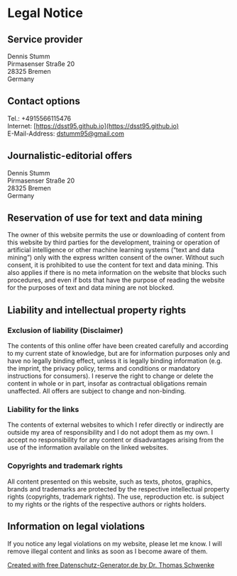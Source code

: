# Legal Notice
## Service provider
&#x44;&#x65;&#x6E;&#x6E;&#x69;&#x73;&#x20;&#x53;&#x74;&#x75;&#x6D;&#x6D;  
&#xA;&#x50;&#x69;&#x72;&#x6D;&#x61;&#x73;&#x65;&#x6E;&#x73;&#x65;&#x72;&#x20;&#x53;&#x74;&#x72;&#x61;&#xDF;&#x65;&#x20;&#x32;&#x30;  
&#xA;&#x32;&#x38;&#x33;&#x32;&#x35;&#x20;&#x42;&#x72;&#x65;&#x6D;&#x65;&#x6E;  
&#x47;&#x65;&#x72;&#x6D;&#x61;&#x6E;&#x79;  

## Contact options
Tel.: &#43;&#52;&#57;&#49;&#53;&#53;&#54;&#54;&#49;&#49;&#53;&#52;&#55;&#54;  
Internet: [https://dsst95.github.io](https://dsst95.github.io)  
E-Mail-Address: <a href="&#109;&#97;&#105;&#108;&#116;&#111;&#58;&#100;&#115;&#116;&#117;&#109;&#109;&#57;&#53;&#64;&#103;&#109;&#97;&#105;&#108;&#46;&#99;&#111;&#109;">&#100;&#115;&#116;&#117;&#109;&#109;&#57;&#53;&#64;&#103;&#109;&#97;&#105;&#108;&#46;&#99;&#111;&#109;</a>

## Journalistic-editorial offers
&#x44;&#x65;&#x6E;&#x6E;&#x69;&#x73;&#x20;&#x53;&#x74;&#x75;&#x6D;&#x6D;  
&#xA;&#x50;&#x69;&#x72;&#x6D;&#x61;&#x73;&#x65;&#x6E;&#x73;&#x65;&#x72;&#x20;&#x53;&#x74;&#x72;&#x61;&#xDF;&#x65;&#x20;&#x32;&#x30;  
&#xA;&#x32;&#x38;&#x33;&#x32;&#x35;&#x20;&#x42;&#x72;&#x65;&#x6D;&#x65;&#x6E;  
&#x47;&#x65;&#x72;&#x6D;&#x61;&#x6E;&#x79;  

## Reservation of use for text and data mining
The owner of this website permits the use or downloading of content from this website by third parties for the development, training or operation of artificial intelligence or other machine learning systems (“text and data mining”) only with the express written consent of the owner. Without such consent, it is prohibited to use the content for text and data mining. This also applies if there is no meta information on the website that blocks such procedures, and even if bots that have the purpose of reading the website for the purposes of text and data mining are not blocked.

## Liability and intellectual property rights
### Exclusion of liability (Disclaimer)
The contents of this online offer have been created carefully and according to my current state of knowledge, but are for information purposes only and have no legally binding effect, unless it is legally binding information (e.g. the imprint, the privacy policy, terms and conditions or mandatory instructions for consumers). I reserve the right to change or delete the content in whole or in part, insofar as contractual obligations remain unaffected. All offers are subject to change and non-binding.  

### Liability for the links
The contents of external websites to which I refer directly or indirectly are outside my area of responsibility and I do not adopt them as my own. I accept no responsibility for any content or disadvantages arising from the use of the information available on the linked websites.  

### Copyrights and trademark rights
All content presented on this website, such as texts, photos, graphics, brands and trademarks are protected by the respective intellectual property rights (copyrights, trademark rights). The use, reproduction etc. is subject to my rights or the rights of the respective authors or rights holders.

## Information on legal violations
If you notice any legal violations on my website, please let me know. I will remove illegal content and links as soon as I become aware of them.  

<a href="https://datenschutz-generator.de/" title="Legal text by Dr. Schwenke - please click for further information." target="_blank" rel="noopener noreferrer nofollow">Created with free Datenschutz-Generator.de by Dr. Thomas Schwenke</a>